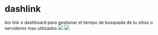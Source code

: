# dashlink
bio link o dashboard para gestionar el tiempo de busqueda de tu sitios o servidores mas utilizados
<img src="https://develgeek.herokuapp.com/d.png" style="150px">
<img src="https://develgeek.herokuapp.com/da.jpg" style="50px">
